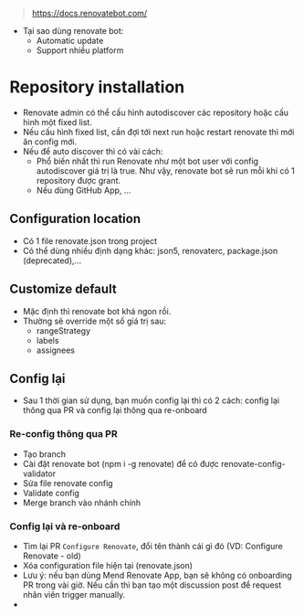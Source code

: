 > https://docs.renovatebot.com/

- Tại sao dùng renovate bot:
  - Automatic update
  - Support nhiều platform

# Repository installation
- Renovate admin có thể cấu hình autodiscover các repository hoặc cấu hình một fixed list.
- Nếu cấu hình fixed list, cần đợi tới next run hoặc restart renovate thì mới ăn config mới.
- Nếu để auto discover thì có vài cách:
  - Phổ biến nhất thì run Renovate như một bot user với config autodiscover giá trị là true. Như vậy, renovate bot sẽ run mỗi khi có 1 repository được grant.
  - Nếu dùng GitHub App, ...
## Configuration location
- Có 1 file renovate.json trong project
- Có thể dùng nhiều định dạng khác: json5, renovaterc, package.json (deprecated),...
  
## Customize default
- Mặc định thì renovate bot khá ngon rồi.
- Thường sẽ override một số giá trị sau:
  - rangeStrategy
  - labels
  - assignees

## Config lại
- Sau 1 thời gian sử dụng, bạn muốn config lại thì có 2 cách: config lại thông qua PR và config lại thông qua re-onboard

### Re-config thông qua PR
- Tạo branch
- Cài đặt renovate bot (npm i -g renovate) để có được renovate-config-validator
- Sửa file renovate config
- Validate config
- Merge branch vào nhánh chính

### Config lại và re-onboard
- Tìm lại PR `Configure Renovate`, đổi tên thành cái gì đó (VD: Configure Renovate - old)
- Xóa configuration file hiện tại (renovate.json)
- Lưu ý: nếu bạn dùng Mend Renovate App, bạn sẽ không có onboarding PR trong vài giờ. Nếu cần thì bạn tạo một discussion post để request nhân viên trigger manually.
- 